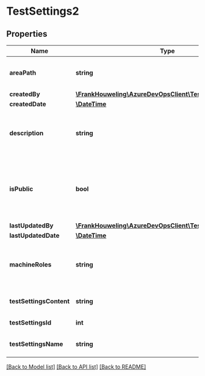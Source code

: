 # TestSettings2

## Properties
Name | Type | Description | Notes
------------ | ------------- | ------------- | -------------
**areaPath** | **string** | Area path required to create test settings | [optional] 
**createdBy** | [**\FrankHouweling\AzureDevOpsClient\Test\Model\IdentityRef**](IdentityRef.md) |  | [optional] 
**createdDate** | [**\DateTime**](\DateTime.md) |  | [optional] 
**description** | **string** | Description of the test settings. Used in create test settings. | [optional] 
**isPublic** | **bool** | Indicates if the tests settings is public or private.Used in create test settings. | [optional] 
**lastUpdatedBy** | [**\FrankHouweling\AzureDevOpsClient\Test\Model\IdentityRef**](IdentityRef.md) |  | [optional] 
**lastUpdatedDate** | [**\DateTime**](\DateTime.md) |  | [optional] 
**machineRoles** | **string** | Xml string of machine roles. Used in create test settings. | [optional] 
**testSettingsContent** | **string** | Test settings content. | [optional] 
**testSettingsId** | **int** | Test settings id. | [optional] 
**testSettingsName** | **string** | Test settings name. | [optional] 

[[Back to Model list]](../README.md#documentation-for-models) [[Back to API list]](../README.md#documentation-for-api-endpoints) [[Back to README]](../README.md)


